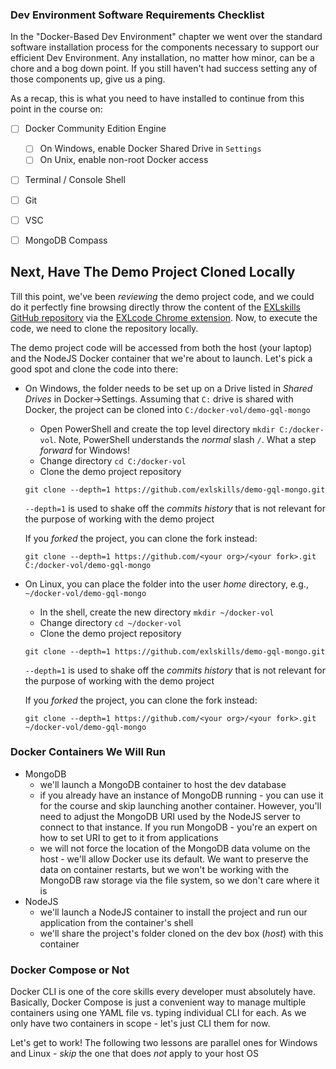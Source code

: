 ### Dev Environment Software Requirements Checklist

In the "Docker-Based Dev Environment" chapter we went over the standard software installation process for the components necessary to support our efficient Dev Environment. Any installation, no matter how minor, can be a chore and a bog down point. If you still haven't had success setting any of those components up, give us a ping. 

As a recap, this is what you need to have installed to continue from this point in the course on:

- [ ] Docker Community Edition Engine
  * [ ] On Windows, enable Docker Shared Drive in `Settings`
  * [ ] On Unix, enable non-root Docker access
- [ ] Terminal / Console Shell
- [ ] Git
- [ ] VSC
- [ ] MongoDB Compass


## Next, Have The Demo Project Cloned Locally

Till this point, we've been *reviewing* the demo project code, and we could do it perfectly fine browsing directly throw the content of the [EXLskills GitHub repository](https://github.com/exlskills/demo-gql-mongo) via the [EXLcode Chrome extension](https://chrome.google.com/webstore/detail/exlcode-vs-code-based-onl/elcfpiphmolcddmecegalaikjiclhdjc?hl=en). Now, to execute the code, we need to clone the repository locally.

The demo project code will be accessed from both the host (your laptop) and the NodeJS Docker container that we're about to launch. Let's pick a good spot and clone the code into there:

- On Windows, the folder needs to be set up on a Drive listed in *Shared Drives* in Docker->Settings. Assuming that `C:` drive is shared with Docker, the project can be cloned into `C:/docker-vol/demo-gql-mongo`
  * Open PowerShell and create the top level directory `mkdir C:/docker-vol`. Note, PowerShell understands the *normal* slash `/`. What a step *forward* for Windows! 
  * Change directory `cd C:/docker-vol`
  * Clone the demo project repository

  ```
  git clone --depth=1 https://github.com/exlskills/demo-gql-mongo.git
  ```

  `--depth=1` is used to shake off the *commits history* that is not relevant for the purpose of working with the demo project

  If you *forked* the project, you can clone the fork instead:

  ```
  git clone --depth=1 https://github.com/<your org>/<your fork>.git C:/docker-vol/demo-gql-mongo
  ```

- On Linux, you can place the folder into the user *home* directory, e.g., `~/docker-vol/demo-gql-mongo`
  * In the shell, create the new directory `mkdir ~/docker-vol` 
  * Change directory `cd ~/docker-vol`
  * Clone the demo project repository

  ```
  git clone --depth=1 https://github.com/exlskills/demo-gql-mongo.git
  ```

  `--depth=1` is used to shake off the *commits history* that is not relevant for the purpose of working with the demo project

  If you *forked* the project, you can clone the fork instead:

  ```
  git clone --depth=1 https://github.com/<your org>/<your fork>.git ~/docker-vol/demo-gql-mongo
  ```


### Docker Containers We Will Run

- MongoDB
  * we'll launch a MongoDB container to host the dev database
  * if you already have an instance of MongoDB running - you can use it for the course and skip launching another container. However, you'll need to adjust the MongoDB URI used by the NodeJS server to connect to that instance. If you run MongoDB - you're an expert on how to set URI to get to it from applications
  * we will not force the location of the MongoDB data volume on the host - we'll allow Docker use its default. We want to preserve the data on container restarts, but we won't be working with the MongoDB raw storage via the file system, so we don't care where it is
- NodeJS
  * we'll launch a NodeJS container to install the project and run our application from the container's shell
  * we'll share the project's folder cloned on the dev box (*host*) with this container 


### Docker Compose or Not

Docker CLI is one of the core skills every developer must absolutely have. Basically, Docker Compose is just a convenient way to manage multiple containers using one YAML file vs. typing individual CLI for each. As we only have two containers in scope - let's just CLI them for now.


Let's get to work! The following two lessons are parallel ones for Windows and Linux - *skip* the one that does *not* apply to your host OS